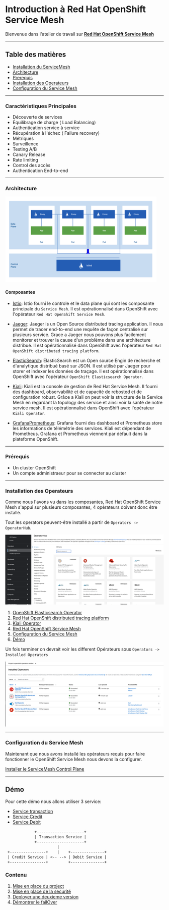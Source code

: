 # Introduction à Red Hat OpenShift Service Mesh

Bienvenue dans l'atelier de travail sur [**Red Hat OpenShift Service Mesh**](https://www.redhat.com/en/technologies/cloud-computing/openshift/what-is-openshift-service-mesh#:~:text=Red%20Hat%C2%AE%20OpenShift%C2%AE,microservices%20in%20your%20service%20mesh.)

---
## Table des matières
 * [Installation du ServiceMesh](https://github.com/frobergehowto-ocp-servicemesh-setup/)
 * [Architecture](#architecture)
 * [Prerequis](#prerequis)
 * [Installation des Operateurs](#installation-des-operateurs)
 * [Configuration du Service Mesh](#configuration-du-service-mesh)

---
### Caractéristiques Principales
* Découverte de services
* Équilibrage de charge ( Load Balancing)
* Authentication service à service
* Récupération à l'échec ( Failure recovery)
* Métriques 
* Surveillence
* Testing A/B
* Canary Release
* Rate limiting
* Control des accès
* Authentication End-to-end

---
### Architecture

![Architecture](docs/images/ossm-control-data-plane.png)

#### Composantes

* [Istio](https://istio.io/): Istio fourni le controle et le data plane qui sont les composante principale du `Service Mesh`. Il est opérationnalisé dans OpenShift avec l'opérateur `Red Hat OpenShift Service Mesh`.

* [Jaeger](https://www.jaegertracing.io/): Jaeger is un Open Source distributed tracing application. Il nous permet de tracer end-to-end une requête de façon centralisé sur plusieurs service. Grace a Jaeger nous pouvons plus facilement monitorer et trouver la cause d'un problème dans une architecture distribué. Il est opérationnalisé dans OpenShift avec l'opérateur `Red Hat OpenShift distributed tracing platform`.

* [ElasticSearch](https://www.elastic.co/): ElasticSearch est un Open source Engin de recherche et d'analytique distribué basé sur JSON. Il est utilisé par Jaeger pour storer et indexer les données de traçage.
Il est opérationnalisé dans OpenShift avec l'opérateur `OpenShift Elasticsearch Operator`.

* [Kiali](https://kiali.io/): Kiali est la console de gestion de Red Hat Service Mesh. Il fourni des dashboard, observabilité et de capacité de rebosted et de configuration robust. Grâce a Kiali on peut voir la structure de la Service Mesh en regardant la topology des service et ainsi voir la santé de notre service mesh. Il est opérationnalisé dans OpenShift avec l'opérateur `Kiali Operator`.

* [Grafana](https://grafana.com/)[Prometheus](https://prometheus.io/): Grafana fourni des dashboard et Prometheus store les informations de télémétrie des services. Kiali est dépendant de Prometheus. Grafana et Prometheus viennent par défault dans la plateforme OpenShift.

--- 
### Prérequis

 * Un cluster OpenShift
 * Un compte administraeur pour se connecter au cluster

---
### Installation des Operateurs

Comme nous l'avons vu dans les composantes, Red Hat OpenShift Service Mesh s'appui sur plusieurs composantes, 4 opérateurs doivent donc être installé.

Tout les operators peuvent-être installé a partir de `Operators -> OperatorHub`. 

![Operator Hub](docs/images/operator-hub.png)


1. [OpenShift Elasticsearch Operator](docs/install-elastic-operator.md)
2. [Red Hat OpenShift distributed tracing platform](docs/install-jaeger-operator.md)
3. [Kiali Operator](docs/install-kiali-operator.md)
4. [Red Hat OpenShift Service Mesh](docs/install-ossm-operator.md)
5. [Configuration du Service Mesh](#configuration-du-service-mesh)
6. [Démo](#démo)

Un fois terminer on devrait voir les different Opérateurs sous `Operators -> Installed Operators`

![Installed Operators](docs/images/all-operator.png)

---
### Configuration du Service Mesh

Maintenant que nous avons installé les opérateurs requis pour faire fonctionner le OpenShift Service Mesh nous devons la configurer.

[Installer le ServiceMesh Control Plane](docs/configure-ossm.md)

---
## Démo

Pour cette démo nous allons utiliser 3 service:
* [Service transaction](transaction-service/README.md)
* [Service Credit](credit-service/README.md)
* [Service Debit](credit-service/README.md)

```
             +---------------------+ 
             | Transaction Service |
             +---------------------+
                       |
 +----------------+    |    +---------------+ 
 | Credit Service | <-- --> | Debit Service |
 +----------------+         +---------------+ 
```


### Contenu
1. [Mise en place du project](docs/workshop_part1.md)
2. [Mise en place de la securité](docs/workshop_part2.md)
3. [Deployer une deuxieme version](docs/workshop_part3.md)
4. [Démontrer le failOver](docs/workshop_part4.md)
